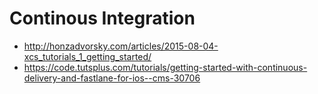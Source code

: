 # Continous Integration

- http://honzadvorsky.com/articles/2015-08-04-xcs_tutorials_1_getting_started/
- https://code.tutsplus.com/tutorials/getting-started-with-continuous-delivery-and-fastlane-for-ios--cms-30706
